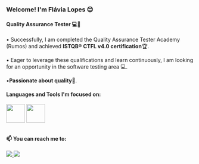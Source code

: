 ### Welcome! I'm Flávia Lopes 😊
#### Quality Assurance Tester 💻🚀

• Successfully, I am completed the Quality Assurance Tester Academy (Rumos) and achieved **ISTQB® CTFL v4.0 certification**🏆.

• Eager to leverage these qualifications and learn continuously, I am looking for an opportunity in the software testing area 💻.

•**Passionate about quality🌟**.

#### Languages and Tools I'm focused on:

<div display="inline">
<img width='50' heigth='50' src="https://cdn.jsdelivr.net/gh/devicons/devicon@latest/icons/mysql/mysql-original-wordmark.svg" />
<img width='50' heigth='50' src="https://cdn.jsdelivr.net/gh/devicons/devicon@latest/icons/postman/postman-original.svg" />
</div>

##

#### 📫 You can reach me to:

<a href="https://www.linkedin.com/in/flaviadsl/">
<img src="https://img.shields.io/badge/linkedin-%230077B5.svg?style=for-the-badge&logo=linkedin&logoColor=white" />
<a/>          
  
<a href="mailto:flaviadslopes20@gmail.com">
<img src="https://img.shields.io/badge/Gmail-D14836?style=for-the-badge&logo=gmail&logoColor=white" />
<a/>
